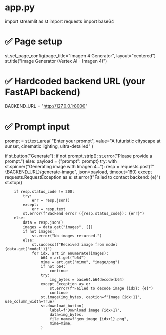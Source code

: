 # app.py
import streamlit as st
import requests
import base64

# ✅ Page setup
st.set_page_config(page_title="Imagen 4 Generator", layout="centered")
st.title("Image Generator (Vertex AI - Imagen 4)")

# ✅ Hardcoded backend URL (your FastAPI backend)
BACKEND_URL = "http://127.0.0.1:8000"

# ✅ Prompt input
prompt = st.text_area(
    "Enter your prompt",
    value="A futuristic cityscape at sunset, cinematic lighting, ultra-detailed"
)

if st.button("Generate"):
    if not prompt.strip():
        st.error("Please provide a prompt.")
    else:
        payload = {"prompt": prompt}
        try:
            with st.spinner("Generating image with Imagen 4..."):
                resp = requests.post(f"{BACKEND_URL}/generate-image", json=payload, timeout=180)
        except requests.RequestException as e:
            st.error(f"Failed to contact backend: {e}")
            st.stop()

        if resp.status_code != 200:
            try:
                err = resp.json()
            except:
                err = resp.text
            st.error(f"Backend error ({resp.status_code}): {err}")
        else:
            data = resp.json()
            images = data.get("images", [])
            if not images:
                st.error("No images returned.")
            else:
                st.success(f"Received image from model {data.get('model')}")
                for idx, art in enumerate(images):
                    b64 = art.get("b64")
                    mime = art.get("mime", "image/png")
                    if not b64:
                        continue
                    try:
                        img_bytes = base64.b64decode(b64)
                    except Exception as e:
                        st.error(f"Failed to decode image {idx}: {e}")
                        continue
                    st.image(img_bytes, caption=f"Image {idx+1}", use_column_width=True)
                    st.download_button(
                        label=f"Download image {idx+1}",
                        data=img_bytes,
                        file_name=f"gen_image_{idx+1}.png",
                        mime=mime,
                    )
